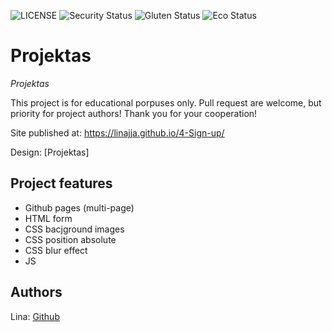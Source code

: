 ![LICENSE](https://img.shields.io/badge/license-MIT-blue.svg?style=flat-square)
![Security Status](https://img.shields.io/security-headers?label=Security&url=https%3A%2F%2Fgithub.com&style=flat-square)
![Gluten Status](https://img.shields.io/badge/Gluten-Free-green.svg)
![Eco Status](https://img.shields.io/badge/ECO-Friendly-green.svg)

# Projektas

_Projektas_

This project is for educational porpuses only. Pull request are welcome, but priority for project authors! Thank you for your cooperation!

Site published at: https://linajja.github.io/4-Sign-up/

Design: [Projektas]

## Project features

-   Github pages (multi-page)
-   HTML form
-   CSS bacjground images
-   CSS position absolute
-   CSS blur effect
-   JS

## Authors

Lina: [Github](https://github.com/linajja)
